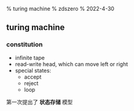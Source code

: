 % turing machine
% zdszero
% 2022-4-30

## turing machine

### constitution

* infinite tape
* read-write head, which can move left or right
* special states:
    * accept
    * reject
    * loop

第一次提出了 **状态存储** 模型

### 
